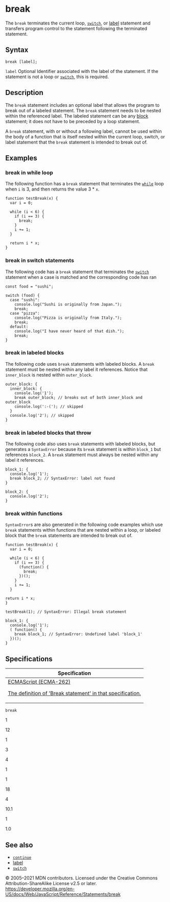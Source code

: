 # break

The `break` terminates the current loop, [`switch`](switch), or [label](label) statement and transfers program control to the statement following the terminated statement.

## Syntax

    break [label];

`label` <span class="badge inline optional">Optional</span>
Identifier associated with the label of the statement. If the statement is not a loop or [`switch`](switch), this is required.

## Description

The `break` statement includes an optional label that allows the program to break out of a labeled statement. The `break` statement needs to be nested within the referenced label. The labeled statement can be any [block](block) statement; it does not have to be preceded by a loop statement.

A `break` statement, with or without a following label, cannot be used within the body of a function that is itself nested within the current loop, switch, or label statement that the `break` statement is intended to break out of.

## Examples

### break in while loop

The following function has a `break` statement that terminates the [`while`](while) loop when `i` is 3, and then returns the value 3 \* `x`.

    function testBreak(x) {
      var i = 0;

      while (i < 6) {
        if (i == 3) {
          break;
        }
        i += 1;
      }

      return i * x;
    }

### break in switch statements

The following code has a `break` statement that terminates the [`switch`](switch) statement when a case is matched and the corresponding code has ran

    const food = "sushi";

    switch (food) {
      case "sushi":
        console.log("Sushi is originally from Japan.");
        break;
      case "pizza":
        console.log("Pizza is originally from Italy.");
        break;
      default:
        console.log("I have never heard of that dish.");
        break;
    }

### break in labeled blocks

The following code uses `break` statements with labeled blocks. A `break` statement must be nested within any label it references. Notice that `inner_block` is nested within `outer_block`.

    outer_block: {
      inner_block: {
        console.log('1');
        break outer_block; // breaks out of both inner_block and outer_block
        console.log(':-('); // skipped
      }
      console.log('2'); // skipped
    }

### break in labeled blocks that throw

The following code also uses `break` statements with labeled blocks, but generates a `SyntaxError` because its `break` statement is within `block_1` but references `block_2`. A `break` statement must always be nested within any label it references.

    block_1: {
      console.log('1');
      break block_2; // SyntaxError: label not found
    }

    block_2: {
      console.log('2');
    }

### break within functions

`SyntaxError`s are also generated in the following code examples which use `break` statements within functions that are nested within a loop, or labeled block that the `break` statements are intended to break out of.

    function testBreak(x) {
      var i = 0;

      while (i < 6) {
        if (i == 3) {
          (function() {
            break;
          })();
        }
        i += 1;
      }

    return i * x;
    }

    testBreak(1); // SyntaxError: Illegal break statement

    block_1: {
      console.log('1');
      ( function() {
        break block_1; // SyntaxError: Undefined label 'block_1'
      })();
    }

## Specifications

<table>
<thead>
<tr class="header">
<th>Specification</th>
</tr>
</thead>
<tbody>
<tr class="odd">
<td>
<a href="https://tc39.es/ecma262/#sec-break-statement">ECMAScript (ECMA-262)
<br/>

<span class="small">The definition of 'Break statement' in that specification.</span>
</a>
</td>
</tr>
</tbody>
</table>

`break`

1

12

1

3

4

1

1

18

4

10.1

1

1.0

## See also

-   [`continue`](continue)
-   [label](label)
-   [`switch`](switch)

© 2005–2021 MDN contributors.
Licensed under the Creative Commons Attribution-ShareAlike License v2.5 or later.
<a href="https://developer.mozilla.org/en-US/docs/Web/JavaScript/Reference/Statements/break" class="_attribution-link">https://developer.mozilla.org/en-US/docs/Web/JavaScript/Reference/Statements/break</a>
